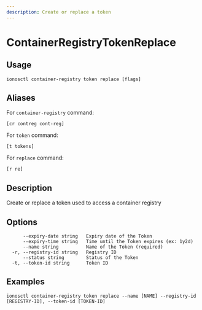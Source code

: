```yaml
---
description: Create or replace a token
---
```


# ContainerRegistryTokenReplace

## Usage

```text
ionosctl container-registry token replace [flags]
```

## Aliases

For `container-registry` command:

```text
[cr contreg cont-reg]
```

For `token` command:

```text
[t tokens]
```

For `replace` command:

```text
[r re]
```

## Description

Create or replace a token used to access a container registry

## Options

```text
      --expiry-date string   Expiry date of the Token
      --expiry-time string   Time until the Token expires (ex: 1y2d)
      --name string          Name of the Token (required)
  -r, --registry-id string   Registry ID
      --status string        Status of the Token
  -t, --token-id string      Token ID
```

## Examples

```text
ionosctl container-registry token replace --name [NAME] --registry-id [REGISTRY-ID], --token-id [TOKEN-ID]
```

